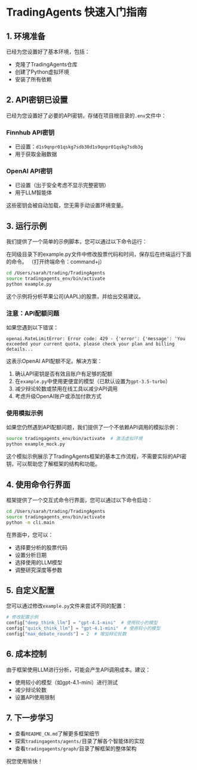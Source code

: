 # TradingAgents 快速入门指南

## 1. 环境准备

已经为您设置好了基本环境，包括：
- 克隆了TradingAgents仓库
- 创建了Python虚拟环境
- 安装了所有依赖

## 2. API密钥已设置

已经为您设置好了必要的API密钥，存储在项目根目录的`.env`文件中：

### Finnhub API密钥
- 已设置：`d1s9qnpr01qskg7sdb30d1s9qnpr01qskg7sdb3g`
- 用于获取金融数据

### OpenAI API密钥
- 已设置（出于安全考虑不显示完整密钥）
- 用于LLM智能体

这些密钥会被自动加载，您无需手动设置环境变量。

## 3. 运行示例

我们提供了一个简单的示例脚本，您可以通过以下命令运行：

在同级目录下的example.py文件中修改股票代码和时间，保存后在终端运行下面的命令。
（打开终端命令：command+j）

```bash
cd /Users/sarah/trading/TradingAgents
source tradingagents_env/bin/activate
python example.py
```

这个示例将分析苹果公司(AAPL)的股票，并给出交易建议。

### 注意：API配额问题

如果您遇到以下错误：
```
openai.RateLimitError: Error code: 429 - {'error': {'message': 'You exceeded your current quota, please check your plan and billing details...
```

这表示OpenAI API配额不足。解决方案：

1. 确认API密钥是否有效且账户有足够的配额
2. 在`example.py`中使用更便宜的模型（已默认设置为`gpt-3.5-turbo`）
3. 减少辩论轮数或禁用在线工具以减少API调用
4. 考虑升级OpenAI账户或添加付款方式

### 使用模拟示例

如果您仍然遇到API配额问题，我们提供了一个不依赖API调用的模拟示例：

```bash
source tradingagents_env/bin/activate  # 激活虚拟环境
python example_mock.py
```

这个模拟示例展示了TradingAgents框架的基本工作流程，不需要实际的API密钥，可以帮助您了解框架的结构和功能。

## 4. 使用命令行界面

框架提供了一个交互式命令行界面，您可以通过以下命令启动：

```bash
cd /Users/sarah/trading/TradingAgents
source tradingagents_env/bin/activate
python -m cli.main
```

在界面中，您可以：
- 选择要分析的股票代码
- 设置分析日期
- 选择使用的LLM模型
- 调整研究深度等参数

## 5. 自定义配置

您可以通过修改`example.py`文件来尝试不同的配置：

```python
# 修改配置示例
config["deep_think_llm"] = "gpt-4.1-mini"  # 使用较小的模型
config["quick_think_llm"] = "gpt-4.1-mini"  # 使用较小的模型
config["max_debate_rounds"] = 2  # 增加辩论轮数
```

## 6. 成本控制

由于框架使用LLM进行分析，可能会产生API调用成本。建议：
- 使用较小的模型（如gpt-4.1-mini）进行测试
- 减少辩论轮数
- 设置API使用限制

## 7. 下一步学习

- 查看`README_CN.md`了解更多框架细节
- 探索`tradingagents/agents/`目录了解各个智能体的实现
- 查看`tradingagents/graph/`目录了解框架的整体架构

祝您使用愉快！